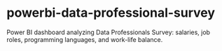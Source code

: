 # powerbi-data-professional-survey
Power BI dashboard analyzing Data Professionals Survey: salaries, job roles, programming languages, and work-life balance.
